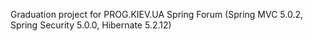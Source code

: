 Graduation project for PROG.KIEV.UA
Spring Forum (Spring MVC 5.0.2, Spring Security 5.0.0, Hibernate 5.2.12)